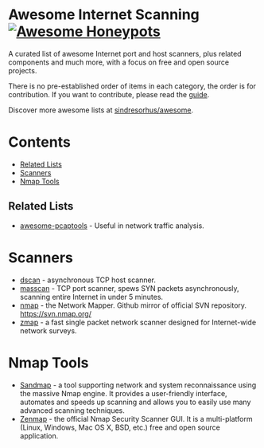 # Awesome Internet Scanning [![Awesome Honeypots](https://cdn.rawgit.com/sindresorhus/awesome/d7305f38d29fed78fa85652e3a63e154dd8e8829/media/badge.svg)](https://github.com/sindresorhus/awesome)

A curated list of awesome Internet port and host scanners, plus related components and much more, with a focus on free and open source projects.

There is no pre-established order of items in each category, the order is for contribution. If you want to contribute, please read the [guide](CONTRIBUTING.md).

Discover more awesome lists at [sindresorhus/awesome](https://github.com/sindresorhus/awesome).

# Contents

- [Related Lists](#related-lists)
- [Scanners](#scanners)
- [Nmap Tools](#nmap-tools)

## Related Lists

- [awesome-pcaptools](https://github.com/caesar0301/awesome-pcaptools) - Useful in network traffic analysis.

# Scanners 

- [dscan](https://github.com/dugsong/dscan) - asynchronous TCP host scanner.
- [masscan](https://github.com/robertdavidgraham/masscan) - TCP port scanner, spews SYN packets asynchronously, scanning entire Internet in under 5 minutes.
- [nmap](https://github.com/nmap/nmap) - the Network Mapper. Github mirror of official SVN repository. https://svn.nmap.org/
- [zmap](https://github.com/zmap/zmap) - a fast single packet network scanner designed for Internet-wide network surveys. 

# Nmap Tools

- [Sandmap](https://github.com/trimstray/sandmap) - a tool supporting network and system reconnaissance using the massive Nmap engine. It provides a user-friendly interface, automates and speeds up scanning and allows you to easily use many advanced scanning techniques.
- [Zenmap](https://nmap.org/zenmap/) - the official Nmap Security Scanner GUI. It is a multi-platform (Linux, Windows, Mac OS X, BSD, etc.) free and open source application. 
